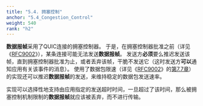 ```yaml
---
title: "5.4. 拥塞控制"
anchor: "5.4_Congestion_Control"
weight: 540
rank: "h2"
---
```


**数据报帧**采用了QUIC连接的拥塞控制器。
于是，在拥塞控制器批准之前（详见《[RFC9002]()》），某条连接可能无法发送**数据报帧**。
发送方**必须**要么推迟发送该帧，直到拥塞控制器批准为止，或者丢弃该帧，干脆不发送它（这时发送方**可以**通知应用有关该事件的消息）。
使用了数据包限速（详见《[RFC9002]()》的[第7.7章]()）的实现还可以推迟**数据报帧**的发送，来维持稳定的数据包发送速率。

实现可以选择性地支持由应用指定的发送超时时间，一旦超过了该时间，那么被拥塞控制机制限制的**数据报帧**就应该被丢弃，而不进行传输。
